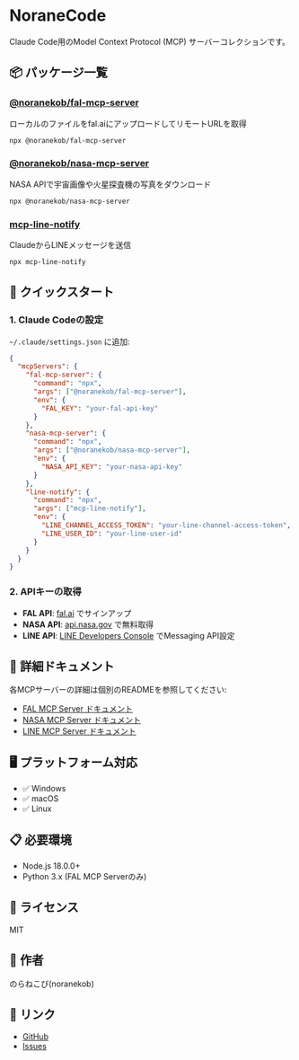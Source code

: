 # NoraneCode

Claude Code用のModel Context Protocol (MCP) サーバーコレクションです。

## 📦 パッケージ一覧

### [@noranekob/fal-mcp-server](./NoraneCode/fal_mcp)
ローカルのファイルをfal.aiにアップロードしてリモートURLを取得

```bash
npx @noranekob/fal-mcp-server
```

### [@noranekob/nasa-mcp-server](./NoraneCode/nasa_mcp)
NASA APIで宇宙画像や火星探査機の写真をダウンロード

```bash
npx @noranekob/nasa-mcp-server
```

### [mcp-line-notify](./NoraneCode/line_mcp)
ClaudeからLINEメッセージを送信

```bash
npx mcp-line-notify
```

## 🚀 クイックスタート

### 1. Claude Codeの設定

`~/.claude/settings.json` に追加:

```json
{
  "mcpServers": {
    "fal-mcp-server": {
      "command": "npx",
      "args": ["@noranekob/fal-mcp-server"],
      "env": {
        "FAL_KEY": "your-fal-api-key"
      }
    },
    "nasa-mcp-server": {
      "command": "npx",
      "args": ["@noranekob/nasa-mcp-server"],
      "env": {
        "NASA_API_KEY": "your-nasa-api-key"
      }
    },
    "line-notify": {
      "command": "npx",
      "args": ["mcp-line-notify"],
      "env": {
        "LINE_CHANNEL_ACCESS_TOKEN": "your-line-channel-access-token",
        "LINE_USER_ID": "your-line-user-id"
      }
    }
  }
}
```

### 2. APIキーの取得

- **FAL API**: [fal.ai](https://fal.ai) でサインアップ
- **NASA API**: [api.nasa.gov](https://api.nasa.gov/) で無料取得
- **LINE API**: [LINE Developers Console](https://developers.line.biz/console/) でMessaging API設定

## 📖 詳細ドキュメント

各MCPサーバーの詳細は個別のREADMEを参照してください:

- [FAL MCP Server ドキュメント](./NoraneCode/fal_mcp/README.md)
- [NASA MCP Server ドキュメント](./NoraneCode/nasa_mcp/README.md)
- [LINE MCP Server ドキュメント](./NoraneCode/line_mcp/README.md)

## 🖥️ プラットフォーム対応

- ✅ Windows
- ✅ macOS
- ✅ Linux

## 📋 必要環境

- Node.js 18.0.0+
- Python 3.x (FAL MCP Serverのみ)

## 📄 ライセンス

MIT

## 👤 作者

のらねこび(noranekob)

## 🔗 リンク

- [GitHub](https://github.com/noranekob/NoraneCode)
- [Issues](https://github.com/noranekob/NoraneCode/issues)